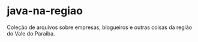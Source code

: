 # java-na-regiao
Coleção de arquivos sobre empresas, blogueiros e outras coisas da região do Vale do Paraíba.

